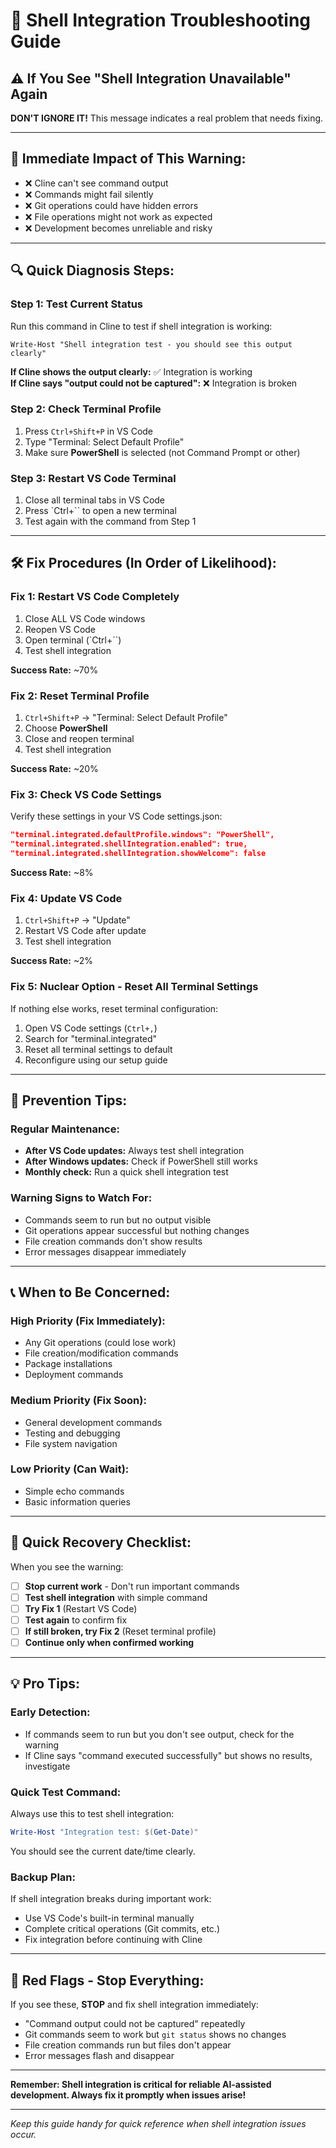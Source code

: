 # 🔧 Shell Integration Troubleshooting Guide

## ⚠️ If You See "Shell Integration Unavailable" Again

**DON'T IGNORE IT!** This message indicates a real problem that needs fixing.

---

## 🚨 **Immediate Impact of This Warning:**
- ❌ Cline can't see command output
- ❌ Commands might fail silently
- ❌ Git operations could have hidden errors
- ❌ File operations might not work as expected
- ❌ Development becomes unreliable and risky

---

## 🔍 **Quick Diagnosis Steps:**

### **Step 1: Test Current Status**
Run this command in Cline to test if shell integration is working:
```
Write-Host "Shell integration test - you should see this output clearly"
```

**If Cline shows the output clearly:** ✅ Integration is working  
**If Cline says "output could not be captured":** ❌ Integration is broken

### **Step 2: Check Terminal Profile**
1. Press `Ctrl+Shift+P` in VS Code
2. Type "Terminal: Select Default Profile"
3. Make sure **PowerShell** is selected (not Command Prompt or other)

### **Step 3: Restart VS Code Terminal**
1. Close all terminal tabs in VS Code
2. Press `Ctrl+`` to open a new terminal
3. Test again with the command from Step 1

---

## 🛠️ **Fix Procedures (In Order of Likelihood):**

### **Fix 1: Restart VS Code Completely**
1. Close ALL VS Code windows
2. Reopen VS Code
3. Open terminal (`Ctrl+``)
4. Test shell integration

**Success Rate:** ~70%

### **Fix 2: Reset Terminal Profile**
1. `Ctrl+Shift+P` → "Terminal: Select Default Profile"
2. Choose **PowerShell**
3. Close and reopen terminal
4. Test shell integration

**Success Rate:** ~20%

### **Fix 3: Check VS Code Settings**
Verify these settings in your VS Code settings.json:
```json
"terminal.integrated.defaultProfile.windows": "PowerShell",
"terminal.integrated.shellIntegration.enabled": true,
"terminal.integrated.shellIntegration.showWelcome": false
```

**Success Rate:** ~8%

### **Fix 4: Update VS Code**
1. `Ctrl+Shift+P` → "Update"
2. Restart VS Code after update
3. Test shell integration

**Success Rate:** ~2%

### **Fix 5: Nuclear Option - Reset All Terminal Settings**
If nothing else works, reset terminal configuration:
1. Open VS Code settings (`Ctrl+,`)
2. Search for "terminal.integrated"
3. Reset all terminal settings to default
4. Reconfigure using our setup guide

---

## 🎯 **Prevention Tips:**

### **Regular Maintenance:**
- **After VS Code updates:** Always test shell integration
- **After Windows updates:** Check if PowerShell still works
- **Monthly check:** Run a quick shell integration test

### **Warning Signs to Watch For:**
- Commands seem to run but no output visible
- Git operations appear successful but nothing changes
- File creation commands don't show results
- Error messages disappear immediately

---

## 📞 **When to Be Concerned:**

### **High Priority (Fix Immediately):**
- Any Git operations (could lose work)
- File creation/modification commands
- Package installations
- Deployment commands

### **Medium Priority (Fix Soon):**
- General development commands
- Testing and debugging
- File system navigation

### **Low Priority (Can Wait):**
- Simple echo commands
- Basic information queries

---

## 🔄 **Quick Recovery Checklist:**

When you see the warning:

- [ ] **Stop current work** - Don't run important commands
- [ ] **Test shell integration** with simple command
- [ ] **Try Fix 1** (Restart VS Code)
- [ ] **Test again** to confirm fix
- [ ] **If still broken, try Fix 2** (Reset terminal profile)
- [ ] **Continue only when confirmed working**

---

## 💡 **Pro Tips:**

### **Early Detection:**
- If commands seem to run but you don't see output, check for the warning
- If Cline says "command executed successfully" but shows no results, investigate

### **Quick Test Command:**
Always use this to test shell integration:
```powershell
Write-Host "Integration test: $(Get-Date)"
```
You should see the current date/time clearly.

### **Backup Plan:**
If shell integration breaks during important work:
- Use VS Code's built-in terminal manually
- Complete critical operations (Git commits, etc.)
- Fix integration before continuing with Cline

---

## 🚨 **Red Flags - Stop Everything:**

If you see these, **STOP** and fix shell integration immediately:
- "Command output could not be captured" repeatedly
- Git commands seem to work but `git status` shows no changes
- File creation commands run but files don't appear
- Error messages flash and disappear

---

**Remember: Shell integration is critical for reliable AI-assisted development. Always fix it promptly when issues arise!**

---

*Keep this guide handy for quick reference when shell integration issues occur.*
